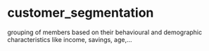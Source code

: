 # customer_segmentation
grouping of members based on their behavioural and demographic characteristics like income, savings, age,...
